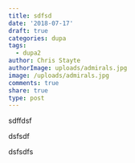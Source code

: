 ```yaml
---
title: sdfsd
date: '2018-07-17'
draft: true
categories: dupa
tags:
  - dupa2
author: Chris Stayte
authorImage: uploads/admirals.jpg
image: /uploads/admirals.jpg
comments: true
share: true
type: post
---
```

sdffdsf

dsfsdf

dsfsdfs
